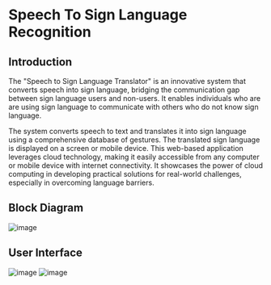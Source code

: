# Speech To Sign Language Recognition

## Introduction
The "Speech to Sign Language Translator" is an innovative system that converts speech into sign language, bridging the communication gap between sign language users and non-users. It enables individuals who are are using sign language to communicate with others who do not know sign language. 

The system converts speech to text and translates it into sign language using a comprehensive database of gestures. The translated sign language is displayed on a screen or mobile device. This web-based application leverages cloud technology, making it easily accessible from any computer or mobile device with internet connectivity. It showcases the power of cloud computing in developing practical solutions for real-world challenges, especially in overcoming language barriers.

## Block Diagram
![image](https://github.com/user-attachments/assets/1b6b1dbd-abc6-488d-8235-955152ada8bc)

## User Interface
![image](https://github.com/user-attachments/assets/51656ca9-b30c-4b6a-b950-77dcba3d24ed)
![image](https://github.com/user-attachments/assets/e2517f42-00a0-4b9e-9b7d-afab62471f5f)
